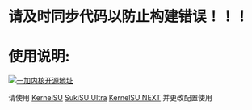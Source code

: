 # 请及时同步代码以防止构建错误！！！

# 使用说明:
[![一加内核开源地址](https://img.shields.io/badge/一加内核开源地址-EB0029?logo=oneplus&logoColor=white&style=flat-square)](https://github.com/OnePlusOSS/kernel_manifest)

请使用
[KernelSU](https://github.com/Xiaomichael/OnePlus-Actions/actions/workflows/Build%20KernelSU.yml)
[SukiSU Ultra](https://github.com/Xiaomichael/OnePlus-Actions/actions/workflows/Build%20SukiSU-Ultra.yml)
[KernelSU NEXT](https://github.com/Xiaomichael/OnePlus-Actions/actions/workflows/Build%20KernelSU%20Next.yml) 并更改配置使用
